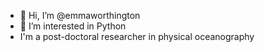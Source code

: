 - 👋 Hi, I’m @emmaworthington
- 👀 I’m interested in Python
- I'm a post-doctoral researcher in physical oceanography

<!---
emmaworthington/emmaworthington is a ✨ special ✨ repository because its `README.md` (this file) appears on your GitHub profile.
You can click the Preview link to take a look at your changes.
--->
